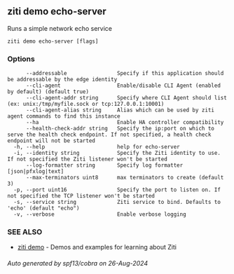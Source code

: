 ## ziti demo echo-server

Runs a simple network echo service

```
ziti demo echo-server [flags]
```

### Options

```
      --addressable                Specify if this application should be addressable by the edge identity
      --cli-agent                  Enable/disable CLI Agent (enabled by default) (default true)
      --cli-agent-addr string      Specify where CLI Agent should list (ex: unix:/tmp/myfile.sock or tcp:127.0.0.1:10001)
      --cli-agent-alias string     Alias which can be used by ziti agent commands to find this instance
      --ha                         Enable HA controller compatibility
      --health-check-addr string   Specify the ip:port on which to serve the health check endpoint. If not specified, a health check endpoint will not be started
  -h, --help                       help for echo-server
  -i, --identity string            Specify the Ziti identity to use. If not specified the Ziti listener won't be started
      --log-formatter string       Specify log formatter [json|pfxlog|text]
      --max-terminators uint8      max terminators to create (default 3)
  -p, --port uint16                Specify the port to listen on. If not specified the TCP listener won't be started
  -s, --service string             Ziti service to bind. Defaults to 'echo' (default "echo")
  -v, --verbose                    Enable verbose logging
```

### SEE ALSO

* [ziti demo](../demo.md)	 - Demos and examples for learning about Ziti

###### Auto generated by spf13/cobra on 26-Aug-2024
